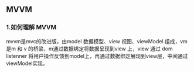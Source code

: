 ## MVVM

### 1.如何理解 MVVM

mvvm是mvc的改进版，由model 数据模型、view 视图、viewModel 组成，vm是m 和 v 的桥梁，m通过数据绑定将数据呈现到view 上，view 通过 dom listenner 将用户操作反馈到model上，再通过数据绑定展现到view层，中间通过 viewModel实现。

